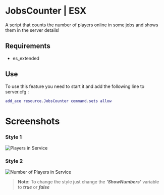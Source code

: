 # JobsCounter | ESX

A script that counts the number of players online in some jobs and shows them in the server details!

## Requirements
* es_extended

## Use
To use this feature you need to start it and add the following line to server.cfg :

```lua
add_ace resource.JobsCounter command.sets allow
```

# Screenshots

### Style 1
![Players in Service](https://imgur.com/SwbODmm.png)
### Style 2
![Number of Players in Service](https://i.imgur.com/yHbId4n.png)

>**Note:** To change the style just change the ***'ShowNumbers'*** variable to ***true*** or ***false***
